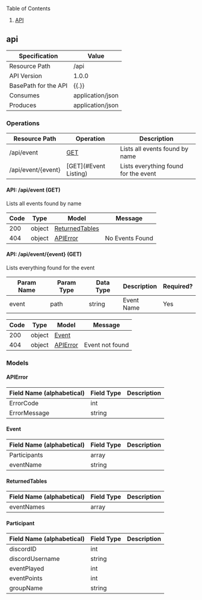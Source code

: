 
# 


Table of Contents

1. [API](#api)

<a name="api"></a>

## api

| Specification | Value |
|-----|-----|
| Resource Path | /api |
| API Version | 1.0.0 |
| BasePath for the API | {{.}} |
| Consumes | application/json |
| Produces | application/json |



### Operations


| Resource Path | Operation | Description |
|-----|-----|-----|
| /api/event | [GET](#Events) | Lists all events found by name |
| /api/event/\{event\} | [GET](#Event Listing) | Lists everything found for the event |



<a name="Events"></a>

#### API: /api/event (GET)


Lists all events found by name



| Code | Type | Model | Message |
|-----|-----|-----|-----|
| 200 | object | [ReturnedTables](#github.com.sillypears.condor-standings.src.ReturnedTables) |  |
| 404 | object | [APIError](#github.com.sillypears.condor-standings.src.APIError) | No Events Found |


<a name="Event Listing"></a>

#### API: /api/event/\{event\} (GET)


Lists everything found for the event



| Param Name | Param Type | Data Type | Description | Required? |
|-----|-----|-----|-----|-----|
| event | path | string | Event Name | Yes |


| Code | Type | Model | Message |
|-----|-----|-----|-----|
| 200 | object | [Event](#github.com.sillypears.condor-standings.src.Event) |  |
| 404 | object | [APIError](#github.com.sillypears.condor-standings.src.APIError) | Event not found |




### Models

<a name="github.com.sillypears.condor-standings.src.APIError"></a>

#### APIError

| Field Name (alphabetical) | Field Type | Description |
|-----|-----|-----|
| ErrorCode | int |  |
| ErrorMessage | string |  |

<a name="github.com.sillypears.condor-standings.src.Event"></a>

#### Event

| Field Name (alphabetical) | Field Type | Description |
|-----|-----|-----|
| Participants | array |  |
| eventName | string |  |

<a name="github.com.sillypears.condor-standings.src.ReturnedTables"></a>

#### ReturnedTables

| Field Name (alphabetical) | Field Type | Description |
|-----|-----|-----|
| eventNames | array |  |

<a name="github.com.sillypears.condor-standings.src.models.Participant"></a>

#### Participant

| Field Name (alphabetical) | Field Type | Description |
|-----|-----|-----|
| discordID | int |  |
| discordUsername | string |  |
| eventPlayed | int |  |
| eventPoints | int |  |
| groupName | string |  |


